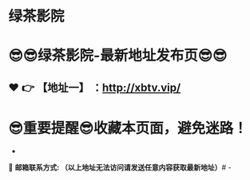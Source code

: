 # 绿茶影院
:sunglasses::sunglasses:绿茶影院-最新地址发布页:sunglasses::sunglasses:
==
:heart: :point_right: 【地址一】 ：http://xbtv.vip/
------
:sunglasses:重要提醒:sunglasses:收藏本页面，避免迷路！
==

-

:e-mail: __邮箱联系方式:  （以上地址无法访问请发送任意内容获取最新地址）__# -
